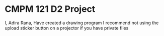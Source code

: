 # CMPM 121 D2 Project

I, Adira Rana, Have created a drawing program
I recommend not using the upload sticker button on a projector if you have private files
